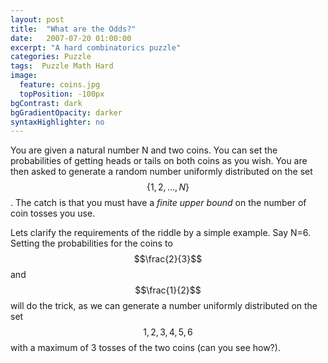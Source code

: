 ```yaml
---
layout: post
title:  "What are the Odds?"
date:   2007-07-20 01:00:00
excerpt: "A hard combinatorics puzzle"
categories: Puzzle
tags:  Puzzle Math Hard
image:
  feature: coins.jpg
  topPosition: -100px
bgContrast: dark
bgGradientOpacity: darker
syntaxHighlighter: no
---
```

You are given a natural number N and two coins. You can set the probabilities of getting heads or tails on both coins as you wish. You are then asked to generate a random number uniformly distributed on the set $$\{ 1, 2, ..., N \}$$. The catch is that you must have a *finite upper bound* on the number of coin tosses you use.

Lets clarify the requirements of the riddle by a simple example. Say N=6. Setting the probabilities for the coins to $$\frac{2}{3}$$ and $$\frac{1}{2}$$ will do the trick, as we can generate a number uniformly distributed on the set $${ 1, 2, 3, 4, 5, 6 }$$ with a maximum of 3 tosses of the two coins (can you see how?).
